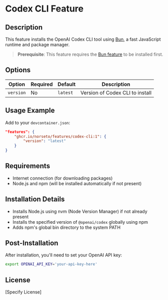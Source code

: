 # Codex CLI Feature

## Description

This feature installs the OpenAI Codex CLI tool using [Bun](https://bun.sh/), a fast JavaScript runtime and package manager.

> **Prerequisite**: This feature requires the [Bun feature](https://github.com/michidk/devcontainers-features/tree/main/src/bun) to be installed first.

## Options

| Option | Required | Default | Description |
|--------|----------|---------|-------------|
| `version` | No | `latest` | Version of Codex CLI to install |

## Usage Example

Add to your `devcontainer.json`:

```json
"features": {
    "ghcr.io/norseto/features/codex-cli:1": {
        "version": "latest"
    }
}
```

## Requirements

- Internet connection (for downloading packages)
- Node.js and npm (will be installed automatically if not present)

## Installation Details

- Installs Node.js using nvm (Node Version Manager) if not already present
- Installs the specified version of `@openai/codex` globally using npm
- Adds npm's global bin directory to the system PATH

## Post-Installation

After installation, you'll need to set your OpenAI API key:

```bash
export OPENAI_API_KEY='your-api-key-here'
```

## License

[Specify License]
